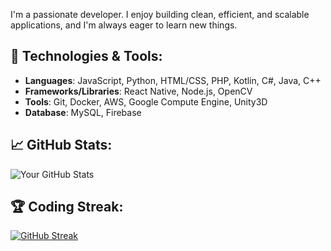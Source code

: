 I'm a passionate developer. I enjoy building clean, efficient, and scalable applications, and I'm always eager to learn new things.

## 🔧 Technologies & Tools:
- **Languages**: JavaScript, Python, HTML/CSS, PHP, Kotlin, C#, Java, C++
- **Frameworks/Libraries**: React Native, Node.js, OpenCV
- **Tools**: Git, Docker, AWS, Google Compute Engine, Unity3D
- **Database**: MySQL, Firebase

## 📈 GitHub Stats:
![Your GitHub Stats](https://github-readme-stats.vercel.app/api?username=Lol8005&show_icons=true&hide_title=true&count_private=true&hide=prs)

## 🏆 Coding Streak:
[![GitHub Streak](https://streak-stats.demolab.com?user=Lol8005&theme=vue-dark)](https://git.io/streak-stats)
